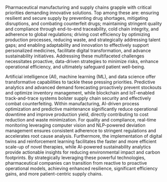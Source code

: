 Pharmaceutical manufacturing and supply chains grapple with critical priorities demanding innovative solutions. 
Top among these are: ensuring resilient and secure supply by preventing drug shortages, mitigating disruptions, 
and combating counterfeit drugs; maintaining stringent quality and compliance through end-to-end traceability, 
cold chain integrity, and adherence to global regulations; driving cost efficiency by optimizing production processes, 
reducing waste, and strategically addressing talent gaps; and enabling adaptability and innovation to effectively support personalized medicines, 
facilitate digital transformation, and advance sustainability initiatives. Addressing these multifaceted challenges necessitates proactive, 
data-driven strategies to minimize risks, enhance operational efficiency, and ultimately safeguard patient well-being.

Artificial intelligence (AI), machine learning (ML), and data science offer transformative capabilities to tackle these pressing priorities. 
Predictive analytics and advanced demand forecasting proactively prevent stockouts and optimize inventory management, 
while blockchain and IoT-enabled track-and-trace systems bolster supply chain security and effectively combat counterfeiting. 
Within manufacturing, AI-driven process optimization and predictive maintenance significantly reduce operational downtime and improve production yield, 
directly contributing to cost reduction and waste minimization. For quality and compliance, real-time monitoring leveraging computer vision 
and NLP-powered deviation management ensures consistent adherence to stringent regulations and accelerates root cause analysis. Furthermore, 
the implementation of digital twins and reinforcement learning facilitates the faster and more efficient scale-up of novel therapies, 
while AI-powered sustainability analytics provide actionable insights for reducing environmental impact and carbon footprints. 
By strategically leveraging these powerful technologies, pharmaceutical companies can transition from reactive to proactive operational models, 
achieving enhanced resilience, significant efficiency gains, and more patient-centric supply chains.
